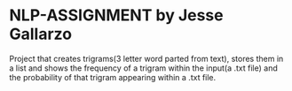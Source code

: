 # NLP-ASSIGNMENT by Jesse Gallarzo
Project that creates trigrams(3 letter word parted from text), stores them in a list and shows the frequency of a trigram within the input(a .txt file) and the probability of that trigram appearing within a .txt file.
